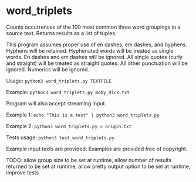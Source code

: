 # word_triplets
Counts occurrences of the 100 most common three word groupings in a source text. Returns results as a list of tuples.

This program assumes proper use of en dashes, em dashes, and hyphens. Hyphens will be retained. Hyphenated words will be treated as single words. En dashes and em dashes will be ignored. 
All single quotes (curly and straight) will be treated as straight quotes. 
All other punctuation will be ignored. Numerics will be ignored.

Usage:
`python3 word_triplets.py TEXTFILE`

Example:
`python3 word_triplets.py moby_dick.txt`


Program will also accept streaming input.

Example 1:
`echo "This is a test" | python3 word_triplets.py`

Example 2:
`python3 word_triplets.py < origin.txt`

Tests usage: `python3 test_word_triplets.py`

Example input texts are provided. Examples are provided free of copyright.

TODO: allow group size to be set at runtime, allow number of results returned to be set at runtime, allow pretty output option to be set at runtime, improve tests
